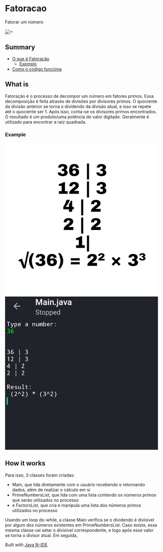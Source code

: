 # Fatoracao
Fatorar um número

<img align="center" src="https://img.shields.io/static/v1?label=Language&message=Java%207&color=important?style=plastic" />>

## Summary
- [O que é Fatoração](#What)
	- [Exemplo](#Example)
- [Como o codigo funciona](#How)
<!-- [Pré-requisitos](#Pre-requisites) -->

## What is <a name="What"></a>
Fatoração é o processo de decompor um número em fatores primos.
Essa decomposição é feita através de divisões por divisores primos. O quociente da divisão anterior se torna o dividendo da divisão atual, e isso se repete até o quociente ser 1.
Após isso, conta-se os divisores primos encontrados. O resultado é um produto/uma potência do valor digitado.
Geralmente é utilizado para encontrar a raiz quadrada.

### Example <a name="Example"></a>

![Exemplo do cálculo](./assets/example.jpg)
![Resultado do código](./assets/code-result.jpg)

## How it works <a name="How"></a>
Para isso, 3 classes foram criadas:
 - Main, que lida diretamente com o usuário recebendo e retornando dados, além de realizar o cálculo em si
 - PrimeNumbersList, que lida com uma lista contendo os números primos que serão utilizados no processo
 - e FactorsList, que cria e manipula uma lista dos números primos utilizados no processo

Usando um loop do-while, a classe Main verifica se o dividendo é divisível por algum dos números existentes em PrimeNumbersList. Caso exista, essa mesma classe vai setar o divisível correspondente, e logo após esse valor se torna o divisor atual. 
Em seguida, 


Built with [Java N-IDE](https://play.google.com/store/apps/details?id=com.duy.compiler.javanide).
